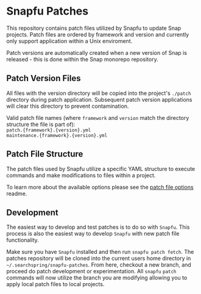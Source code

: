 # Snapfu Patches


This repository contains patch files utilized by Snapfu to update Snap projects. Patch files are ordered by framework and version and currently only support application within a Unix enviroment.

Patch versions are automatically created when a new version of Snap is released - this is done within the Snap monorepo repository.

## Patch Version Files
All files with the version directory will be copied into the project's `./patch` directory during patch application. Subsequent patch version applications will clear this directory to prevent contamination.

Valid patch file names (where `framework` and `version` match the directory structure the file is part of):  
`patch.{framework}.{version}.yml`  
`maintenance.{framework}.{version}.yml`

## Patch File Structure
The patch files used by Snapfu utilize a specific YAML structure to execute commands and make modifications to files within a project.

To learn more about the available options please see the [patch file options](./docs/patches.md) readme.

## Development
The easiest way to develop and test patches is to do so with `Snapfu`. This process is also the easiest way to develop `Snapfu` with new patch file functionality.

Make sure you have `Snapfu` installed and then run `snapfu patch fetch`. The patches repository will be cloned into the current users home directory in `~/.searchspring/snapfu-patches`. From here, checkout a new branch, and proceed do patch development or experimentation. All `snapfu` `patch` commands will now utilize the branch you are modifying allowing you to apply local patch files to local projects.
